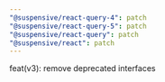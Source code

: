 ```yaml
---
"@suspensive/react-query-4": patch
"@suspensive/react-query-5": patch
"@suspensive/react-query": patch
"@suspensive/react": patch
---
```


feat(v3): remove deprecated interfaces
